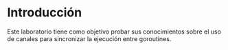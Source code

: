 # Introducción

Este laboratorio tiene como objetivo probar sus conocimientos sobre el uso de canales para sincronizar la ejecución entre goroutines.
